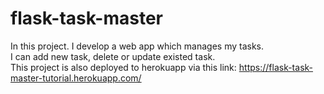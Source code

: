 # flask-task-master
In this project. I develop a web app which manages my tasks.\
I can add new task, delete or update existed task.\
This project is also deployed to herokuapp via this link: https://flask-task-master-tutorial.herokuapp.com/
